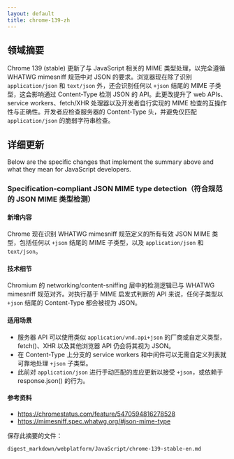 ```yaml
---
layout: default
title: chrome-139-zh
---
```


## 领域摘要

Chrome 139 (stable) 更新了与 JavaScript 相关的 MIME 类型处理，以完全遵循 WHATWG mimesniff 规范中对 JSON 的要求。浏览器现在除了识别 `application/json` 和 `text/json` 外，还会识别任何以 `+json` 结尾的 MIME 子类型，这会影响通过 Content-Type 检测 JSON 的 API。此更改提升了 web APIs、service workers、fetch/XHR 处理器以及开发者自行实现的 MIME 检查的互操作性与正确性。开发者应检查服务器的 Content-Type 头，并避免仅匹配 `application/json` 的脆弱字符串检查。

## 详细更新

Below are the specific changes that implement the summary above and what they mean for JavaScript developers.

### Specification-compliant JSON MIME type detection（符合规范的 JSON MIME 类型检测）

#### 新增内容
Chrome 现在识别 WHATWG mimesniff 规范定义的所有有效 JSON MIME 类型，包括任何以 `+json` 结尾的 MIME 子类型，以及 `application/json` 和 `text/json`。

#### 技术细节
Chromium 的 networking/content-sniffing 层中的检测逻辑已与 WHATWG mimesniff 规范对齐。对执行基于 MIME 启发式判断的 API 来说，任何子类型以 `+json` 结尾的 Content-Type 都会被视为 JSON。

#### 适用场景
- 服务器 API 可以使用类似 `application/vnd.api+json` 的厂商或自定义类型，fetch()、XHR 以及其他浏览器 API 仍会将其视为 JSON。
- 在 Content-Type 上分支的 service workers 和中间件可以无需自定义列表就可靠地处理 `+json` 子类型。
- 此前对 `application/json` 进行手动匹配的库应更新以接受 `+json`，或依赖于 response.json() 的行为。

#### 参考资料
- https://chromestatus.com/feature/5470594816278528
- https://mimesniff.spec.whatwg.org/#json-mime-type

保存此摘要的文件：
```text
digest_markdown/webplatform/JavaScript/chrome-139-stable-en.md
